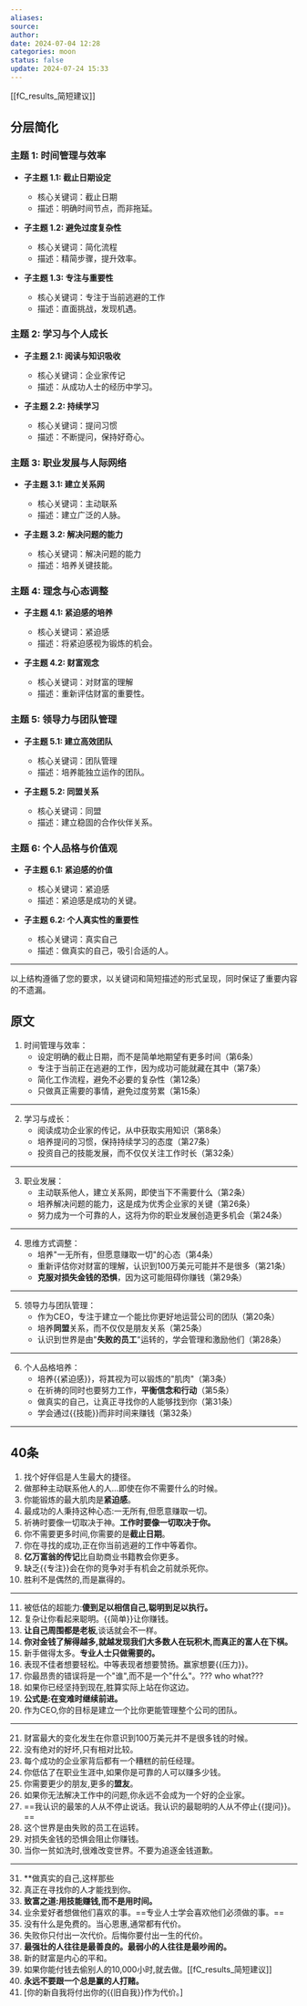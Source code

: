 ```yaml
---
aliases: 
source: 
author: 
date: 2024-07-04 12:28
categories: moon
status: false
update: 2024-07-24 15:33
---
```

[[fC_results_简短建议]]
## 分层简化

### 主题 1: 时间管理与效率
- **子主题 1.1: 截止日期设定**
  - 核心关键词：截止日期
  - 描述：明确时间节点，而非拖延。

- **子主题 1.2: 避免过度复杂性**
  - 核心关键词：简化流程
  - 描述：精简步骤，提升效率。

- **子主题 1.3: 专注与重要性**
  - 核心关键词：专注于当前逃避的工作
  - 描述：直面挑战，发现机遇。

### 主题 2: 学习与个人成长
- **子主题 2.1: 阅读与知识吸收**
  - 核心关键词：企业家传记
  - 描述：从成功人士的经历中学习。

- **子主题 2.2: 持续学习**
  - 核心关键词：提问习惯
  - 描述：不断提问，保持好奇心。

### 主题 3: 职业发展与人际网络
- **子主题 3.1: 建立关系网**
  - 核心关键词：主动联系
  - 描述：建立广泛的人脉。

- **子主题 3.2: 解决问题的能力**
  - 核心关键词：解决问题的能力
  - 描述：培养关键技能。

### 主题 4: 理念与心态调整
- **子主题 4.1: 紧迫感的培养**
  - 核心关键词：紧迫感
  - 描述：将紧迫感视为锻炼的机会。

- **子主题 4.2: 财富观念**
  - 核心关键词：对财富的理解
  - 描述：重新评估财富的重要性。

### 主题 5: 领导力与团队管理
- **子主题 5.1: 建立高效团队**
  - 核心关键词：团队管理
  - 描述：培养能独立运作的团队。

- **子主题 5.2: 同盟关系**
  - 核心关键词：同盟
  - 描述：建立稳固的合作伙伴关系。

### 主题 6: 个人品格与价值观
- **子主题 6.1: 紧迫感的价值**
  - 核心关键词：紧迫感
  - 描述：紧迫感是成功的关键。

- **子主题 6.2: 个人真实性的重要性**
  - 核心关键词：真实自己
  - 描述：做真实的自己，吸引合适的人。

---

以上结构遵循了您的要求，以关键词和简短描述的形式呈现，同时保证了重要内容的不遗漏。
## 原文
1. 时间管理与效率：
   - 设定明确的截止日期，而不是简单地期望有更多时间（第6条）
   - 专注于当前正在逃避的工作，因为成功可能就藏在其中（第7条）
   - 简化工作流程，避免不必要的复杂性（第12条）
   - 只做真正需要的事情，避免过度劳累（第15条）


---

2. 学习与成长：
   - 阅读成功企业家的传记，从中获取实用知识（第8条）
   - 培养提问的习惯，保持持续学习的态度（第27条）
   - 投资自己的技能发展，而不仅仅关注工作时长（第32条）

---

3. 职业发展：
   - 主动联系他人，建立关系网，即使当下不需要什么（第2条）
   - 培养解决问题的能力，这是成为优秀企业家的关键（第26条）
   - 努力成为一个可靠的人，这将为你的职业发展创造更多机会（第24条）

---

4. 思维方式调整：
   - 培养"一无所有，但愿意赚取一切"的心态（第4条）
   - 重新评估你对财富的理解，认识到100万美元可能并不是很多（第21条）
   - **克服对损失金钱的恐惧**，因为这可能阻碍你赚钱（第29条）
<!--SR:!2025-03-25,3,250-->

---

5. 领导力与团队管理：
   - 作为CEO，专注于建立一个能比你更好地运营公司的团队（第20条）
   - 培养**同盟**关系，而不仅仅是朋友关系（第25条）
   - 认识到世界是由"**失败的员工**"运转的，学会管理和激励他们（第28条）

---

6. 个人品格培养：
   - 培养{{紧迫感}}，将其视为可以锻炼的"肌肉"（第3条）
   - 在祈祷的同时也要努力工作，**平衡信念和行动**（第5条）
   - 做真实的自己，让真正寻找你的人能够找到你（第31条）
   - 学会通过{{技能}}而非时间来赚钱（第32条）
<!--SR:!2025-03-25,3,250!2025-03-26,3,250-->


---

## 40条

1. 找个好伴侣是人生最大的捷径。
2. 做那种主动联系他人的人...即使在你不需要什么的时候。
3. 你能锻炼的最大肌肉是**紧迫感**。
4. 最成功的人秉持这种心态:一无所有,但愿意赚取一切。
5. 祈祷时要像一切取决于神。**工作时要像一切取决于你。**
6. 你不需要更多时间,你需要的是**截止日期**。
7. 你在寻找的成功,正在你当前逃避的工作中等着你。
8. **亿万富翁的传记**比自助商业书籍教会你更多。
9. 缺乏{{专注}}会在你的竞争对手有机会之前就杀死你。
10. 胜利不是偶然的,而是赢得的。
<!--SR:!2025-03-26,3,250-->

---

11. 被低估的超能力:**傻到足以相信自己,聪明到足以执行。**
12. 复杂让你看起来聪明。{{简单}}让你赚钱。
13. **让自己周围都是老板**,谈话就会不一样。
14. **你对金钱了解得越多,就越发现我们大多数人在玩积木,而真正的富人在下棋。**
15. 新手做得太多。**专业人士只做需要的。**
16. 表现不佳者想要轻松。中等表现者想要赞扬。赢家想要{{压力}}。
17. 你最昂贵的错误将是一个"谁",而不是一个"什么"。??? who  what???
18. 如果你已经坚持到现在,胜算实际上站在你这边。
19. **公式是:在变难时继续前进。**
20. 作为CEO,你的目标是建立一个比你更能管理整个公司的团队。
<!--SR:!2025-03-26,3,250!2000-01-01,1,250-->

---

21. 财富最大的变化发生在你意识到100万美元并不是很多钱的时候。
22. 没有绝对的好坏,只有相对比较。
23. 每个成功的企业家背后都有一个糟糕的前任经理。
24. 你低估了在职业生涯中,如果你是可靠的人可以赚多少钱。
25. 你需要更少的朋友,更多的**盟友**。
26. 如果你无法解决工作中的问题,你永远不会成为一个好的企业家。
27. ==我认识的最笨的人从不停止说话。我认识的最聪明的人从不停止{{提问}}。==
28. 这个世界是由失败的员工在运转。
29. 对损失金钱的恐惧会阻止你赚钱。
30. 当你一贫如洗时,很难改变世界。不要为追逐金钱道歉。
<!--SR:!2025-03-25,3,250!2025-03-26,3,250-->

---

31. **做真实的自己,这样那些
32. 真正在寻找你的人才能找到你。
33. **致富之道:用技能赚钱,而不是用时间。**
34. 业余爱好者想做他们喜欢的事。==专业人士学会喜欢他们必须做的事。==
35. 没有什么是免费的。当心恩惠,通常都有代价。
36. 失败你只付出一次代价。后悔你要付出一生的代价。
37. **最强壮的人往往是最善良的。最弱小的人往往是最吵闹的。**
38. 新的财富是内心的平和。
39. 如果你能付钱去偷别人的10,000小时,就去做。[[fC_results_简短建议]]
40. **永远不要跟一个总是赢的人打赌。**
41. [你的新自我将付出你的{{旧自我}}作为代价。]
<!--SR:!2025-03-25,3,250!2025-03-26,3,250-->
